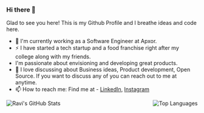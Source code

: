 ### Hi there 👋 

Glad to see you here! This is my Github Profile and I breathe ideas and code here.

- 🔭 I'm currently working as a Software Engineer at Apxor.
- ⚡ I have started a tech startup and a food franchise right after my college along with my friends.
- I'm passionate about envisioning and developing great products. 
- 💬 I love discussing about Business ideas, Product development, Open Source. If you want to discuss any of you can reach out to me at anytime.
- 📫 How to reach me: Find me at - [LinkedIn](https://www.linkedin.com/in/ravitejakomma/), [Instagram](https://www.instagram.com/raviteja_komma/)


<img align="left" alt="Ravi's GitHub Stats" src="https://github-readme-stats.vercel.app/api?username=RaviTejaKomma&show_icons=true&hide_border=true&theme=gotham"/>
<img align="right" alt="Top Languages" src="https://github-readme-stats.vercel.app/api/top-langs/?username=RaviTejaKomma&custom_title=Languages%20I%20have%20used&layout=compact&theme=gotham&exclude_repo=Apple-Logo-Detection,HackerEarth_MachineLearning_Challenges_Solutions,Complete-Python-3-Bootcamp,Twitter-Sentiment-Analysis,Youtube-Comments-Spam-Detection,Titanic-Kaggle,SMS_Spam_Detectionhide=HTML,Jupyter%20Notebook,CSS&langs_count=5"/>

